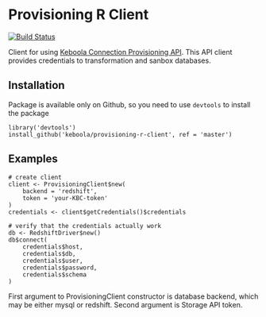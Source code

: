 # Provisioning R Client

[![Build Status](https://travis-ci.org/keboola/provisioning-r-client.svg?branch=master)](https://travis-ci.org/keboola/provisioning-r-client)

Client for using [Keboola Connection Provisioning API](http://docs.provisioningapi.apiary.io/). This API client 
provides credentials to transformation and sanbox databases.

## Installation
Package is available only on Github, so you need to use `devtools` to install the package
```
library('devtools')
install_github('keboola/provisioning-r-client', ref = 'master')
```

## Examples
```
# create client
client <- ProvisioningClient$new(
    backend = 'redshift',
    token = 'your-KBC-token'
)
credentials <- client$getCredentials()$credentials

# verify that the credentials actually work
db <- RedshiftDriver$new()
db$connect(
    credentials$host, 
    credentials$db, 
    credentials$user, 
    credentials$password, 
    credentials$schema
) 
```

First argument to ProvisioningClient constructor is database backend, which may be either mysql or redshift. Second argument is Storage API token.
